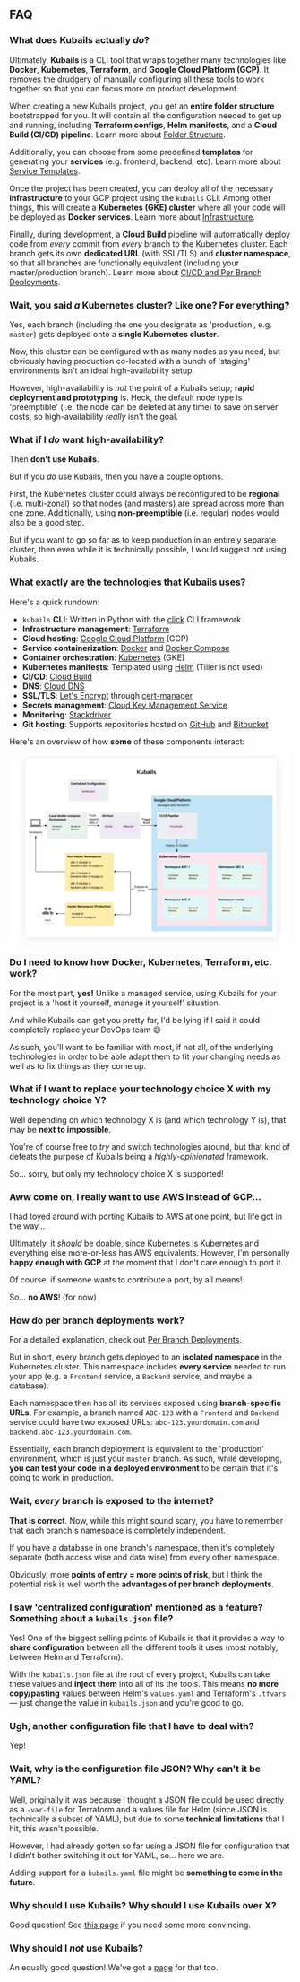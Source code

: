 ## FAQ

### What does Kubails actually _do_?

Ultimately, **Kubails** is a CLI tool that wraps together many technologies like **Docker**, **Kubernetes**, **Terraform**, and **Google Cloud Platform (GCP)**. It removes the drudgery of manually configuring all these tools to work together so that you can focus more on product development.

When creating a new Kubails project, you get an **entire folder structure** bootstrapped for you. It will contain all the configuration needed to get up and running, including **Terraform configs**, **Helm manifests**, and a **Cloud Build (CI/CD) pipeline**. Learn more about [Folder Structure](./topics/FolderStructure.md).

Additionally, you can choose from some predefined **templates** for generating your **services** (e.g. frontend, backend, etc). Learn more about [Service Templates](./topics/services/Templates.md).

Once the project has been created, you can deploy all of the necessary **infrastructure** to your GCP project using the `kubails` CLI. Among other things, this will create a **Kubernetes (GKE) cluster** where all your code will be deployed as **Docker services**. Learn more about [Infrastructure](./topics/infrastructure/Infrastructure.md).

Finally, during development, a **Cloud Build** pipeline will automatically deploy code from _every_ commit from _every_ branch to the Kubernetes cluster. Each branch gets its own **dedicated URL** (with SSL/TLS) and **cluster namespace**, so that all branches are functionally equivalent (including your master/production branch). Learn more about [CI/CD and Per Branch Deployments](./topics/PerBranchDeployments.md).

### Wait, you said _a_ Kubernetes cluster? Like one? For everything?

Yes, each branch (including the one you designate as 'production', e.g. `master`) gets deployed onto a **single Kubernetes cluster**.

Now, this cluster can be configured with as many nodes as you need, but obviously having production co-located with a bunch of 'staging' environments isn't an ideal high-availability setup.

However, high-availability is _not_ the point of a Kubails setup; **rapid deployment and prototyping** is. Heck, the default node type is 'preemptible' (i.e. the node can be deleted at any time) to save on server costs, so high-availability _really_ isn't the goal.

### What if I _do_ want high-availability?

Then **don't use Kubails**.

But if you _do_ use Kubails, then you have a couple options.

First, the Kubernetes cluster could always be reconfigured to be **regional** (i.e. multi-zonal) so that nodes (and masters) are spread across more than one zone. Additionally, using **non-preemptible** (i.e. regular) nodes would also be a good step.

But if you want to go so far as to keep production in an entirely separate cluster, then even while it is technically possible, I would suggest not using Kubails.

### What exactly are the technologies that Kubails uses?

Here's a quick rundown:

* `kubails` **CLI**: Written in Python with the [click](https://click.palletsprojects.com/en/7.x/) CLI framework
* **Infrastructure management**: [Terraform](https://www.terraform.io/)
* **Cloud hosting**: [Google Cloud Platform](https://cloud.google.com/) (GCP)
* **Service containerization**: [Docker](https://www.docker.com/) and [Docker Compose](https://docs.docker.com/compose/)
* **Container orchestration**: [Kubernetes](https://cloud.google.com/kubernetes-engine) (GKE)
* **Kubernetes manifests**: Templated using [Helm](https://helm.sh/) (Tiller is not used)
* **CI/CD**: [Cloud Build](https://cloud.google.com/cloud-build)
* **DNS**: [Cloud DNS](https://cloud.google.com/dns)
* **SSL/TLS**: [Let's Encrypt](https://letsencrypt.org/) through [cert-manager](https://github.com/jetstack/cert-manager)
* **Secrets management**: [Cloud Key Management Service](https://cloud.google.com/kms)
* **Monitoring**: [Stackdriver](https://cloud.google.com/products/operations)
* **Git hosting**: Supports repositories hosted on [GitHub](https://github.com/) and [Bitbucket](https://bitbucket.org/)

Here's an overview of how **some** of these components interact:

![](assets/kubails_components.svg)

### Do I need to know how Docker, Kubernetes, Terraform, etc. work?

For the most part, **yes!** Unlike a managed service, using Kubails for your project is a 'host it yourself, manage it yourself' situation.

And while Kubails can get you pretty far, I'd be lying if I said it could completely replace your DevOps team 😄

As such, you'll want to be familiar with most, if not all, of the underlying technologies in order to be able adapt them to fit your changing needs as well as to fix things as they come up.

### What if I want to replace your technology choice X with my technology choice Y?

Well depending on which technology X is (and which technology Y is), that may be **next to impossible**.

You're of course free to _try_ and switch technologies around, but that kind of defeats the purpose of Kubails being a _highly-opinionated_ framework.

So... sorry, but only my technology choice X is supported!

### Aww come on, I really want to use AWS instead of GCP...

I had toyed around with porting Kubails to AWS at one point, but life got in the way...

Ultimately, it _should_ be doable, since Kubernetes is Kubernetes and everything else more-or-less has AWS equivalents. However, I'm personally **happy enough with GCP** at the moment that I don't care enough to port it.

Of course, if someone wants to contribute a port, by all means!

So... **no AWS**! (for now)

### How do per branch deployments work?

For a detailed explanation, check out [Per Branch Deployments](./topics/PerBranchDeployments.md).

But in short, every branch gets deployed to an **isolated namespace** in the Kubernetes cluster. This namespace includes **every service** needed to run your app (e.g. a `Frontend` service, a `Backend` service, and maybe a database).

Each namespace then has all its services exposed using **branch-specific URLs**. For example, a branch named `ABC-123` with a `Frontend` and `Backend` service could have two exposed URLs: `abc-123.yourdomain.com` and `backend.abc-123.yourdomain.com`.

Essentially, each branch deployment is equivalent to the 'production' environment, which is just your `master` branch. As such, while developing, **you can test your code in a deployed environment** to be certain that it's going to work in production.

### Wait, _every_ branch is exposed to the internet?

**That is correct**. Now, while this might sound scary, you have to remember that each branch's namespace is completely independent.

If you have a database in one branch's namespace, then it's completely separate (both access wise and data wise) from every other namespace.

Obviously, more **points of entry = more points of risk**, but I think the potential risk is well worth the **advantages of per branch deployments**.

### I saw 'centralized configuration' mentioned as a feature? Something about a `kubails.json` file?

Yes! One of the biggest selling points of Kubails is that it provides a way to **share configuration** between all the different tools it uses (most notably, between Helm and Terraform).

With the `kubails.json` file at the root of every project, Kubails can take these values and **inject them** into all of its the tools. This means **no more copy/pasting** values between Helm's `values.yaml` and Terraform's `.tfvars` — just change the value in `kubails.json` and you're good to go.

### Ugh, another configuration file that I have to deal with?

Yep!

### Wait, why is the configuration file JSON? Why can't it be YAML?

Well, originally it was because I thought a JSON file could be used directly as a `-var-file` for Terraform and a values file for Helm (since JSON is technically a subset of YAML), but due to some **technical limitations** that I hit, this wasn't possible.

However, I had already gotten so far using a JSON file for configuration that I didn't bother switching it out for YAML, so... here we are.

Adding support for a `kubails.yaml` file might be **something to come in the future**.

### Why should I use Kubails? Why should I use Kubails over X?

Good question! See [this page](./WhyKubails.md) if you need some more convincing.

### Why should I _not_ use Kubails?

An equally good question! We've got a [page](./WhyNotKubails.md) for that too.
